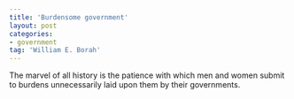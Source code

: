 ```yaml
---
title: 'Burdensome government'
layout: post
categories:
- government
tag: 'William E. Borah'
---
```


The marvel of all history is the patience with which men and women submit to burdens unnecessarily laid upon them by their governments.